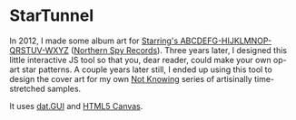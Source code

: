 # StarTunnel

In 2012, I made some album art for [Starring's ABCDEFG-HIJKLMNOP-QRSTUV-WXYZ](https://starringmusic.bandcamp.com/releases) ([Northern Spy Records](https://northernspyrecords.bandcamp.com/)).  Three years later, I designed this little interactive JS tool so that you, dear reader, could make your own op-art star patterns.  A couple years later still, I ended up using this tool to design the cover art for my own [Not Knowing](https://alexness.bandcamp.com/album/not-knowing) series of artisinally time-stretched samples.

It uses [dat.GUI](https://github.com/dataarts/dat.gui) and [HTML5 Canvas](https://en.wikipedia.org/wiki/Canvas_element).
